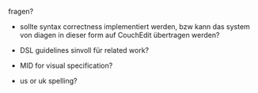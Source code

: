 
fragen?

- sollte syntax correctness implementiert werden, bzw kann das system von diagen in dieser form auf CouchEdit übertragen werden?


- DSL guidelines sinvoll für related work?

- MID for visual specification?

- us or uk spelling?